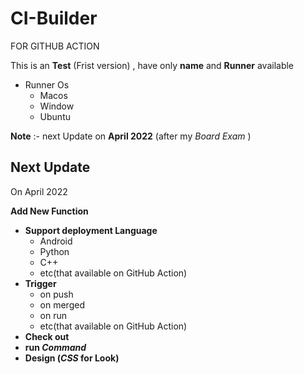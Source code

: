 # CI-Builder
FOR GITHUB ACTION

This is an **Test** (Frist version) , have  only **name** and **Runner** available
- Runner Os 
    - Macos
    - Window
    - Ubuntu 


**Note** :- next Update on **April 2022** (after my *Board Exam* )
## Next Update
On April 2022

**Add New Function**

- **Support deployment Language**
    - Android
    - Python
    - C++
    - etc(that available on GitHub Action)
- **Trigger**
    - on push
    - on merged
    - on run
    - etc(that available on GitHub Action)
- **Check out**
- **run _Command_**
- **Design (_CSS_ for Look)**
   
 



